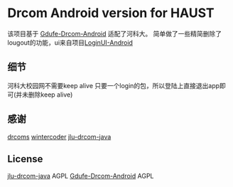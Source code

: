 # Drcom Android version for HAUST

该项目基于 [Gdufe-Drcom-Android](https://github.com/wintercoder/Gdufe-Drcom-Android) 适配了河科大。
简单做了一些精简删除了lougout的功能，ui来自项目[LoginUI-Android](https://github.com/Shashank02051997/LoginUI-Android)

## 细节
河科大校园网不需要keep alive 只要一个login的包，所以登陆上直接退出app即可(并未删除keep alive)

##  感谢
[drcoms](https://github.com/drcoms)
[wintercoder](https://github.com/wintercoder)
[jlu-drcom-java](https://github.com/drcoms/jlu-drcom-client/tree/master/jlu-drcom-java)

##  License
[jlu-drcom-java](https://github.com/drcoms/jlu-drcom-client/tree/master/jlu-drcom-java) AGPL
[Gdufe-Drcom-Android](https://github.com/wintercoder/Gdufe-Drcom-Android) AGPL
